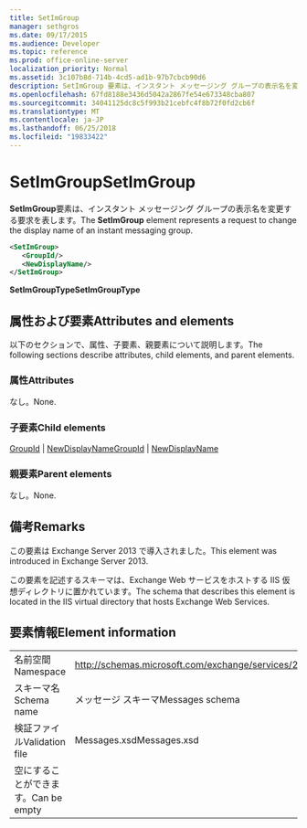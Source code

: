 ```yaml
---
title: SetImGroup
manager: sethgros
ms.date: 09/17/2015
ms.audience: Developer
ms.topic: reference
ms.prod: office-online-server
localization_priority: Normal
ms.assetid: 3c107b8d-714b-4cd5-ad1b-97b7cbcb90d6
description: SetImGroup 要素は、インスタント メッセージング グループの表示名を変更する要求を表します。
ms.openlocfilehash: 67fd8188e3436d5042a2867fe54e673348cba807
ms.sourcegitcommit: 34041125dc8c5f993b21cebfc4f8b72f0fd2cb6f
ms.translationtype: MT
ms.contentlocale: ja-JP
ms.lasthandoff: 06/25/2018
ms.locfileid: "19833422"
---
```

# <a name="setimgroup"></a><span data-ttu-id="9c24f-103">SetImGroup</span><span class="sxs-lookup"><span data-stu-id="9c24f-103">SetImGroup</span></span>

<span data-ttu-id="9c24f-104">**SetImGroup**要素は、インスタント メッセージング グループの表示名を変更する要求を表します。</span><span class="sxs-lookup"><span data-stu-id="9c24f-104">The **SetImGroup** element represents a request to change the display name of an instant messaging group.</span></span> 
  
```XML
<SetImGroup>
   <GroupId/>
   <NewDisplayName/>
</SetImGroup>
```

 <span data-ttu-id="9c24f-105">**SetImGroupType**</span><span class="sxs-lookup"><span data-stu-id="9c24f-105">**SetImGroupType**</span></span>
## <a name="attributes-and-elements"></a><span data-ttu-id="9c24f-106">属性および要素</span><span class="sxs-lookup"><span data-stu-id="9c24f-106">Attributes and elements</span></span>

<span data-ttu-id="9c24f-107">以下のセクションで、属性、子要素、親要素について説明します。</span><span class="sxs-lookup"><span data-stu-id="9c24f-107">The following sections describe attributes, child elements, and parent elements.</span></span>
  
### <a name="attributes"></a><span data-ttu-id="9c24f-108">属性</span><span class="sxs-lookup"><span data-stu-id="9c24f-108">Attributes</span></span>

<span data-ttu-id="9c24f-109">なし。</span><span class="sxs-lookup"><span data-stu-id="9c24f-109">None.</span></span>
  
### <a name="child-elements"></a><span data-ttu-id="9c24f-110">子要素</span><span class="sxs-lookup"><span data-stu-id="9c24f-110">Child elements</span></span>

<span data-ttu-id="9c24f-111">[GroupId](groupid.md) | [NewDisplayName](newdisplayname.md)</span><span class="sxs-lookup"><span data-stu-id="9c24f-111">[GroupId](groupid.md) | [NewDisplayName](newdisplayname.md)</span></span>
  
### <a name="parent-elements"></a><span data-ttu-id="9c24f-112">親要素</span><span class="sxs-lookup"><span data-stu-id="9c24f-112">Parent elements</span></span>

<span data-ttu-id="9c24f-113">なし。</span><span class="sxs-lookup"><span data-stu-id="9c24f-113">None.</span></span>
  
## <a name="remarks"></a><span data-ttu-id="9c24f-114">備考</span><span class="sxs-lookup"><span data-stu-id="9c24f-114">Remarks</span></span>

<span data-ttu-id="9c24f-115">この要素は Exchange Server 2013 で導入されました。</span><span class="sxs-lookup"><span data-stu-id="9c24f-115">This element was introduced in Exchange Server 2013.</span></span>
  
<span data-ttu-id="9c24f-116">この要素を記述するスキーマは、Exchange Web サービスをホストする IIS 仮想ディレクトリに置かれています。</span><span class="sxs-lookup"><span data-stu-id="9c24f-116">The schema that describes this element is located in the IIS virtual directory that hosts Exchange Web Services.</span></span>
  
## <a name="element-information"></a><span data-ttu-id="9c24f-117">要素情報</span><span class="sxs-lookup"><span data-stu-id="9c24f-117">Element information</span></span>

|||
|:-----|:-----|
|<span data-ttu-id="9c24f-118">名前空間</span><span class="sxs-lookup"><span data-stu-id="9c24f-118">Namespace</span></span>  <br/> |http://schemas.microsoft.com/exchange/services/2006/messages  <br/> |
|<span data-ttu-id="9c24f-119">スキーマ名</span><span class="sxs-lookup"><span data-stu-id="9c24f-119">Schema name</span></span>  <br/> |<span data-ttu-id="9c24f-120">メッセージ スキーマ</span><span class="sxs-lookup"><span data-stu-id="9c24f-120">Messages schema</span></span>  <br/> |
|<span data-ttu-id="9c24f-121">検証ファイル</span><span class="sxs-lookup"><span data-stu-id="9c24f-121">Validation file</span></span>  <br/> |<span data-ttu-id="9c24f-122">Messages.xsd</span><span class="sxs-lookup"><span data-stu-id="9c24f-122">Messages.xsd</span></span>  <br/> |
|<span data-ttu-id="9c24f-123">空にすることができます。</span><span class="sxs-lookup"><span data-stu-id="9c24f-123">Can be empty</span></span>  <br/> ||
   

